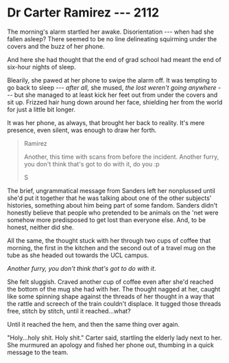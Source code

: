 # Dr Carter Ramirez --- 2112

The morning's alarm startled her awake. Disorientation --- when had she fallen asleep? There seemed to be no line delineating squirming under the covers and the buzz of her phone.

And here she had thought that the end of grad school had meant the end of six-hour nights of sleep.

Blearily, she pawed at her phone to swipe the alarm off. It was tempting to go back to sleep --- *after all,* she mused, *the lost weren't going anywhere* --- but she managed to at least kick her feet out from under the covers and sit up. Frizzed hair hung down around her face, shielding her from the world for just a little bit longer.

It was her phone, as always, that brought her back to reality. It's mere presence, even silent, was enough to draw her forth.

> Ramirez
>
> Another, this time with scans from before the incident. Another furry, you don't think that's got to do with it, do you :p
>
> S

The brief, ungrammatical message from Sanders left her nonplussed until she'd put it together that he was talking about one of the other subjects' histories, something about him being part of some fandom. Sanders didn't honestly believe that people who pretended to be animals on the 'net were somehow more predisposed to get lost than everyone else. And, to be honest, neither did she.

All the same, the thought stuck with her through two cups of coffee that morning, the first in the kitchen and the second out of a travel mug on the tube as she headed out towards the UCL campus.

*Another furry, you don't think that's got to do with it*.

She felt sluggish. Craved another cup of coffee even after she'd reached the bottom of the mug she had with her. The thought nagged at her, caught like some spinning shape against the threads of her thought in a way that the rattle and screech of the train couldn't displace. It tugged those threads free, stitch by stitch, until it reached...what?

Until it reached the hem, and then the same thing over again.

"Holy...holy shit. Holy shit." Carter said, startling the elderly lady next to her. She murmured an apology and fished her phone out, thumbing in a quick message to the team.
